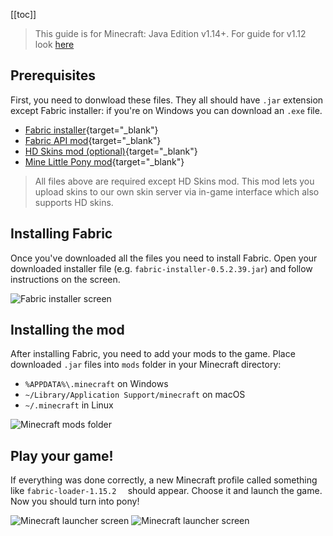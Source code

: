 [[toc]]

> This guide is for Minecraft: Java Edition v1.14+. For guide for v1.12 look [here](./legacy.pug)

## Prerequisites
First, you need to donwload these files. They all should have `.jar` extension except Fabric installer: if you're on Windows you can download an `.exe` file.

- [Fabric installer](https://fabricmc.net/use/){target="_blank"}
- [Fabric API mod](https://www.curseforge.com/minecraft/mc-mods/fabric-api){target="_blank"}
- [HD Skins mod (optional)](https://github.com/MineLittlePony/HDSkins/releases){target="_blank"}
- [Mine Little Pony mod](https://github.com/MineLittlePony/MineLittlePony/releases){target="_blank"}

> All files above are required except HD Skins mod. This mod lets you upload skins to our own skin server via in-game interface which also supports HD skins.

## Installing Fabric
Once you've downloaded all the files you need to install Fabric. Open your downloaded installer file (e.g.&nbsp;`fabric-installer-0.5.2.39.jar`) and follow instructions on the screen.

![Fabric installer screen](~/src/assets/pages/installation/fabric-screen.png)

## Installing the mod
After installing Fabric, you need to add your mods to the game. Place downloaded `.jar` files into `mods` folder in your Minecraft directory:

- `%APPDATA%\.minecraft` on Windows
- `~/Library/Application Support/minecraft` on macOS
- `~/.minecraft` in Linux

![Minecraft mods folder](~/src/assets/pages/installation/mods-folder.png)

## Play your game!
If everything was done correctly, a new Minecraft profile called something like `fabric-loader-1.15.2  ` should appear. Choose it and launch the game. Now you should turn into pony!

![Minecraft launcher screen](~/src/assets/pages/installation/launcher-screen.png)
![Minecraft launcher screen](~/src/assets/pages/installation/ingame-screen.png)
